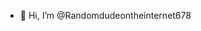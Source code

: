 - 👋 Hi, I’m @Randomdudeontheinternet678


<!---
Randomdudeontheinternet678/Randomdudeontheinternet678 is a ✨ special ✨ repository because its `README.md` (this file) appears on your GitHub profile.
You can click the Preview link to take a look at your changes.
--->
